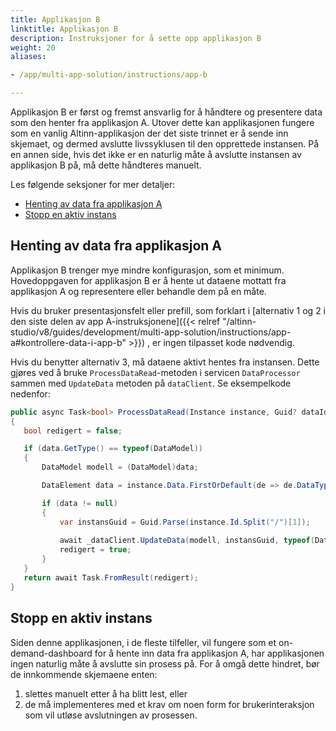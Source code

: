 ```yaml
---
title: Applikasjon B
linktitle: Applikasjon B
description: Instruksjoner for å sette opp applikasjon B
weight: 20
aliases:

- /app/multi-app-solution/instructions/app-b

---
```


Applikasjon B er først og fremst ansvarlig for å håndtere og presentere data som den henter fra applikasjon A.
Utover dette kan applikasjonen fungere som en vanlig Altinn-applikasjon der det siste trinnet er å sende inn skjemaet,
og
dermed
avslutte livssyklusen til den opprettede instansen. På en annen side, hvis det ikke er en naturlig måte å avslutte
instansen
av applikasjon
B på, må dette håndteres manuelt.

Les følgende seksjoner for mer detaljer:

- [Henting av data fra applikasjon A](#henting-av-data-fra-applikasjon-a)
- [Stopp en aktiv instans](#stopp-en-aktiv-instans)

## Henting av data fra applikasjon A

Applikasjon B trenger mye mindre konfigurasjon, som et
minimum. Hovedoppgaven
for applikasjon B er å hente ut dataene mottatt
fra applikasjon A og representere eller behandle dem på en måte.

Hvis du bruker presentasjonsfelt eller prefill, som forklart
i [alternativ 1 og 2 i den siste delen av app A-instruksjonene]({{< relref "/altinn-studio/v8/guides/development/multi-app-solution/instructions/app-a#kontrollere-data-i-app-b" >}})
, er ingen tilpasset kode nødvendig.

Hvis du benytter alternativ 3, må dataene aktivt hentes fra instansen. Dette gjøres ved å bruke
`ProcessDataRead`-metoden i servicen `DataProcessor` sammen med `UpdateData`
metoden på `dataClient`. Se eksempelkode nedenfor:

```csharp
public async Task<bool> ProcessDataRead(Instance instance, Guid? dataId, object data)
{
   bool redigert = false;

   if (data.GetType() == typeof(DataModel))
   {
       DataModel modell = (DataModel)data;

       DataElement data = instance.Data.FirstOrDefault(de => de.DataType == [DATA_TYPE]);

       if (data != null)
       {
           var instansGuid = Guid.Parse(instance.Id.Split("/")[1]);
          
           await _dataClient.UpdateData(modell, instansGuid, typeof(DataModel), instance.Org, instance.AppId, int.Parse(instance.InstanceOwner.PartyId), Guid.Parse(instance.Data.Where(de => de.DataType == [DATA_TYPE]).First().Id));
           redigert = true;
       }
   }
   return await Task.FromResult(redigert);
}
```

## Stopp en aktiv instans

Siden denne applikasjonen, i de fleste tilfeller, vil fungere som
et on-demand-dashboard for å hente inn data fra
applikasjon A, har applikasjonen ingen naturlig måte å avslutte sin
prosess på. For å omgå dette hindret, bør de innkommende skjemaene enten:

1. slettes manuelt etter å ha blitt lest, eller
2. de må implementeres med et krav om noen form for
   brukerinteraksjon
   som vil utløse avslutningen av prosessen. 